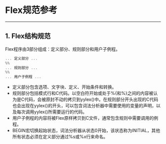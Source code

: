 # **Flex规范参考**
***

## **1. Flex结构规范**
Flex程序由3部分组成：定义部分、规则部分和用户子例程。
```c
... 定义部分 ...
%%
... 规则部分 ...
%%
... 用户子例程 ...
```
  * 定义部分包含选项、文字块、定义、开始条件和转换。
  * 规则部分包括模式行和C代码。以空白符开始或处于%{和%}之间的内容被认为是C代码，会被原封不动的拷贝到yylex()中。在规则部分开头出现的C代码也会出现在yylex()的开头，可以包含词法分析器中需要使用的变量的声明，以及每次调用yylex()所需要运行的代码。
  * 用户子例程的内容将被Flex原样拷贝到C文件，通常包含规则中需要调用的例程。
  * BEGIN宏切换起始状态，词法分析器从状态0开始，该状态称为INITIAL，其他所有状态必须在定义部分通过%s或%x行来命名。
